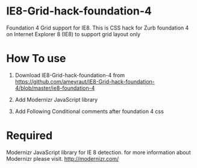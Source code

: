 IE8-Grid-hack-foundation-4
==========================

Foundation 4 Grid support for IE8. This is CSS hack for Zurb foundation 4 on Internet Explorer 8 (IE8) to support grid layout only


How To use
==========================


1) Download IE8-Grid-hack-foundation-4 from 
https://github.com/ameyraut/IE8-Grid-hack-foundation-4/blob/master/ie8-foundation-4

2) Add Modernizr JavaScript library 

3) Add Following Conditional comments after foundation 4 css 
    <!--[if lt IE 9]> 
		  <link rel="stylesheet" href="css/ie8-foundation-4.css">
		<![endif]-->


Required 
==========================
Modernizr JavaScript library for IE 8 detection.
for more information about  Modernizr please visit.
http://modernizr.com/
